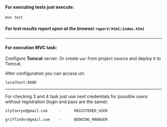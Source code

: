 #### For executing tests just execute:
    mvn test
    
##### For test results report open at the browser `report/html/index.html`
---

#### For execution MVC task:

Configure **Tomcat** server. Or create `war` from project source and deploy it to Tomcat.

After configuration you can access url:

    localhost:8080
    
---
    
For checking 3 and 4 task just use next credentials for possible users without registration (login and pass are the same):    

    slytseryn@gmail.com     -      REGISTERED_USER
    
    griffindor@gmail.com    -      BOOKING_MANAGER 